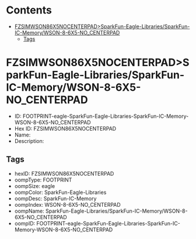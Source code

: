 



Contents
========

* [FZSIMWSON86X5NOCENTERPAD>SparkFun-Eagle-Libraries/SparkFun-IC-Memory/WSON-8-6X5-NO_CENTERPAD](#fzsimwson86x5nocenterpadsparkfun-eagle-librariessparkfun-ic-memorywson-8-6x5-no_centerpad)
	* [Tags](#tags)

# FZSIMWSON86X5NOCENTERPAD>SparkFun-Eagle-Libraries/SparkFun-IC-Memory/WSON-8-6X5-NO_CENTERPAD

- ID: FOOTPRINT-eagle-SparkFun-Eagle-Libraries-SparkFun-IC-Memory-WSON-8-6X5-NO_CENTERPAD
- Hex ID: FZSIMWSON86X5NOCENTERPAD
- Name: 
- Description: 

## Tags

- hexID: FZSIMWSON86X5NOCENTERPAD
- oompType: FOOTPRINT
- oompSize: eagle
- oompColor: SparkFun-Eagle-Libraries
- oompDesc: SparkFun-IC-Memory
- oompIndex: WSON-8-6X5-NO_CENTERPAD
- oompName: SparkFun-Eagle-Libraries/SparkFun-IC-Memory/WSON-8-6X5-NO_CENTERPAD
- oompID: FOOTPRINT-eagle-SparkFun-Eagle-Libraries-SparkFun-IC-Memory-WSON-8-6X5-NO_CENTERPAD
